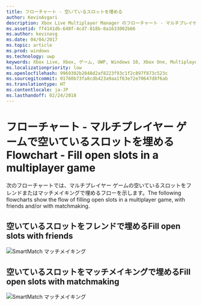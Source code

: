 ```yaml
---
title: フローチャート - 空いているスロットを埋める
author: KevinAsgari
description: Xbox Live Multiplayer Manager のフローチャート - マルチプレイヤー ゲームで空いているスロットを埋めます。
ms.assetid: ff4141db-648f-4cd7-818b-8a1633002b66
ms.author: kevinasg
ms.date: 04/04/2017
ms.topic: article
ms.prod: windows
ms.technology: uwp
keywords: Xbox Live, Xbox, ゲーム, UWP, Windows 10, Xbox One, Multiplayer Manager, フローチャート
ms.localizationpriority: low
ms.openlocfilehash: 9969302b2048d2af8223f93c1f2c897f873c523c
ms.sourcegitcommit: 01760b73fa8cdb423a9aa1f63e72e70647d8f6ab
ms.translationtype: HT
ms.contentlocale: ja-JP
ms.lasthandoff: 02/24/2018
---
```

# <a name="flowchart---fill-open-slots-in-a-multiplayer-game"></a><span data-ttu-id="7ca9f-104">フローチャート - マルチプレイヤー ゲームで空いているスロットを埋める</span><span class="sxs-lookup"><span data-stu-id="7ca9f-104">Flowchart - Fill open slots in a multiplayer game</span></span>

<span data-ttu-id="7ca9f-105">次のフローチャートでは、マルチプレイヤー ゲームの空いているスロットをフレンドまたはマッチメイキングで埋めるフローを示します。</span><span class="sxs-lookup"><span data-stu-id="7ca9f-105">The following flowcharts show the flow of filling open slots in a multiplayer game, with friends and/or with matchmaking.</span></span>

## <a name="fill-open-slots-with-friends"></a><span data-ttu-id="7ca9f-106">空いているスロットをフレンドで埋める</span><span class="sxs-lookup"><span data-stu-id="7ca9f-106">Fill open slots with friends</span></span>

![SmartMatch マッチメイキング](../../../images/multiplayer/mpm-fill-open-slots-with-friends.png)

## <a name="fill-open-slots-with-matchmaking"></a><span data-ttu-id="7ca9f-108">空いているスロットをマッチメイキングで埋める</span><span class="sxs-lookup"><span data-stu-id="7ca9f-108">Fill open slots with matchmaking</span></span>

![SmartMatch マッチメイキング](../../../images/multiplayer/mpm-fill-open-slots-with-matchmaking.png)
